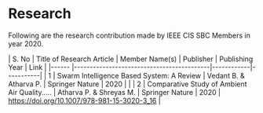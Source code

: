 # Research

Following are the research contribution made by IEEE CIS SBC Members in year 2020.  

| S. No | Title of Research Article                 | Member Name(s) | Publisher | Publishing Year | Link |
|------ |-------------------------------------------|------------|-----------|
| 1 | Swarm Intelligence Based System: A Review     | Vedant B. & Atharva P.  | Springer Nature | 2020 | |
| 2 | Comparative Study of Ambient Air Quality..... | Atharva P. & Shreyas M. | Springer Nature | 2020 | https://doi.org/10.1007/978-981-15-3020-3_16
|
